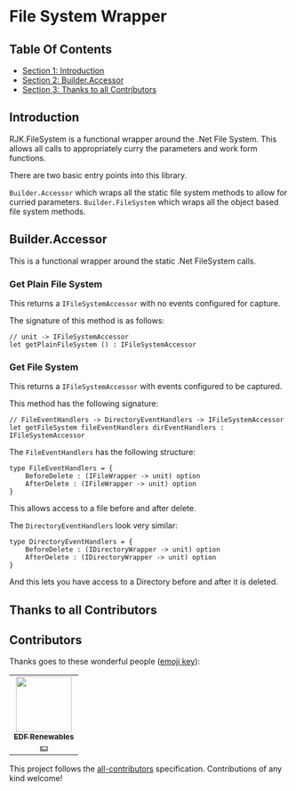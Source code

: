 
<!-- GENERATED DOCUMENT! DO NOT EDIT! -->
# File System Wrapper #

## Table Of Contents ##

- [Section 1: Introduction](#user-content-introduction)
- [Section 2: Builder.Accessor](#user-content-builder.accessor)
- [Section 3: Thanks to all Contributors](#user-content-thanks-to-all-contributors)

## Introduction ##

RJK.FileSystem is a functional wrapper around the .Net File System. This allows all calls to appropriately curry the parameters and work form functions.

There are two basic entry points into this library.

`Builder.Accessor` which wraps all the static file system methods to allow for curried parameters.
`Builder.FileSystem` which wraps all the object based file system methods.
    

## Builder.Accessor ##
This is a functional wrapper around the static .Net FileSystem calls.

### Get Plain File System ###
This returns a `IFileSystemAccessor` with no events configured for capture.

The signature of this method is as follows:

```f#
// unit -> IFileSystemAccessor
let getPlainFileSystem () : IFileSystemAccessor
```
    

### Get File System ###
This returns a `IFileSystemAccessor` with events configured to be captured.

This method has the following signature:

```f#
// FileEventHandlers -> DirectoryEventHandlers -> IFileSystemAccessor
let getFileSystem fileEventHandlers dirEventHandlers : IFileSystemAccessor
```

The `FileEventHandlers` has the following structure:

```f#
type FileEventHandlers = {
    BeforeDelete : (IFileWrapper -> unit) option
    AfterDelete : (IFileWrapper -> unit) option
}
```

This allows access to a file before and after delete.

The `DirectoryEventHandlers` look very similar:

```f#
type DirectoryEventHandlers = {
    BeforeDelete : (IDirectoryWrapper -> unit) option
    AfterDelete : (IDirectoryWrapper -> unit) option
}
```

And this lets you have access to a Directory before and after it is deleted.
    
    

## Thanks to all Contributors ##
## Contributors

Thanks goes to these wonderful people ([emoji key](https://allcontributors.org/docs/en/emoji-key)):

<!-- ALL-CONTRIBUTORS-LIST:START - Do not remove or modify this section -->
<!-- prettier-ignore-start -->
<!-- markdownlint-disable -->
<table>
  <tr>
    <td align="center"><a href="https://github.com/edf-re"><img src="https://avatars.githubusercontent.com/u/13739273?v=4?s=100" width="100px;" alt=""/><br /><sub><b>EDF Renewables</b></sub></a><br /><a href="#financial-edf-re" title="Financial">💵</a></td>
  </tr>
</table>

<!-- markdownlint-restore -->
<!-- prettier-ignore-end -->

<!-- ALL-CONTRIBUTORS-LIST:END -->

This project follows the [all-contributors](https://github.com/all-contributors/all-contributors) specification. Contributions of any kind welcome!
    

<!-- GENERATED DOCUMENT! DO NOT EDIT! -->
    